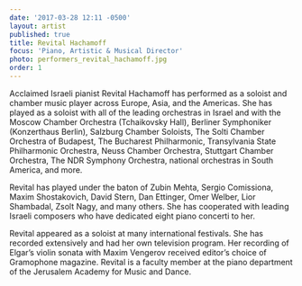 ```yaml
---
date: '2017-03-28 12:11 -0500'
layout: artist
published: true
title: Revital Hachamoff
focus: 'Piano, Artistic & Musical Director'
photo: performers_revital_hachamoff.jpg
order: 1
---
```

Acclaimed Israeli pianist Revital Hachamoff has performed as a soloist and chamber music player across Europe, Asia, and the Americas. She has played as a soloist with all of the leading orchestras in Israel and with the Moscow Chamber Orchestra (Tchaikovsky Hall), Berliner Symphoniker (Konzerthaus Berlin), Salzburg Chamber Soloists, The Solti Chamber Orchestra of Budapest, The Bucharest Philharmonic, Transylvania State Philharmonic Orchestra, Neuss Chamber Orchestra, Stuttgart Chamber Orchestra, The NDR Symphony Orchestra, national orchestras in South America, and more. 

Revital has played under the baton of Zubin Mehta, Sergio Comissiona, Maxim Shostakovich, David Stern, Dan Ettinger, Omer Welber, Lior Shambadal, Zsolt Nagy, and many others. She has cooperated with leading Israeli composers who have dedicated eight piano concerti to her. 

Revital appeared as a soloist at many international festivals. She has recorded extensively and had her own television program. Her recording of Elgar’s violin sonata with Maxim Vengerov received editor’s choice of Gramophone magazine. Revital is a faculty member at the piano department of the Jerusalem Academy for Music and Dance.
